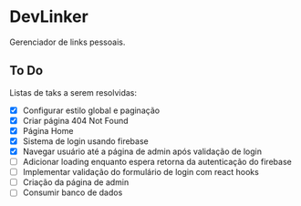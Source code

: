 # DevLinker

Gerenciador de links pessoais.

## To Do

Listas de taks a serem resolvidas:

- [x] Configurar estilo global e paginação
- [x] Criar página 404 Not Found
- [x] Página Home
- [x] Sistema de login usando firebase
- [x] Navegar usuário até a página de admin após validação de login
- [ ] Adicionar loading enquanto espera retorna da autenticação do firebase
- [ ] Implementar validação do formulário de login com react hooks
- [ ] Criação da página de admin
- [ ] Consumir banco de dados
